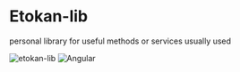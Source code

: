 # Etokan-lib
personal library for useful methods or services usually used

![etokan-lib](https://img.shields.io/static/v1?label=etokan&message=lib)
![Angular](https://img.shields.io/static/v1?label=angular&message=15.2.0&color=blue)